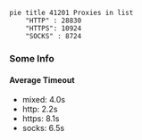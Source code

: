 
```mermaid
pie title 41201 Proxies in list
    "HTTP" : 28830
    "HTTPS": 10924
    "SOCKS" : 8724
```

### Some Info
#### Average Timeout

- mixed: 4.0s
- http: 2.2s
- https: 8.1s
- socks: 6.5s